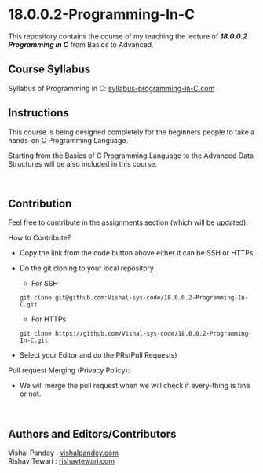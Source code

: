 # <b>18.0.0.2-Programming-In-C</b>

This repository contains the course of my teaching the lecture of <b><i>18.0.0.2 Programming in C</i></b> from Basics to Advanced.

## Course Syllabus
<p>Syllabus of Programming in C: <a href="https://github.com/Vishal-sys-code/18.0.0.2-Programming-In-C/blob/main/Syllabus.MD">syllabus-programming-in-C.com</a></p>

## Instructions

This course is being designed completely for the beginners people to take a hands-on C Programming Language.

Starting from the Basics of C Programming Language to the Advanced Data Structures will be also included in this course.

<br>

## Contribution

Feel free to contribute in the assignments section (which will be updated). 

How to Contribute? <br>
    
* Copy the link from the code button above either it can be SSH or HTTPs.
* Do the git cloning to your local repository

    * For SSH 
    ```
    git clone git@github.com:Vishal-sys-code/18.0.0.2-Programming-In-C.git
    ```

    * For HTTPs 
    ```
    git clone https://github.com/Vishal-sys-code/18.0.0.2-Programming-In-C.git
    ```
* Select your Editor and do the PRs(Pull Requests)

Pull request Merging (Privacy Policy): 

* We will merge the pull request when we will check if every-thing is fine or not.

<br>

## Authors and Editors/Contributors
Vishal Pandey : <a href = "https://vishal-sys-code.github.io/">vishalpandey.com</a> <br/>
Rishav Tewari : <a href = "https://github.com/psychopass-me">rishavtewari.com</a>
